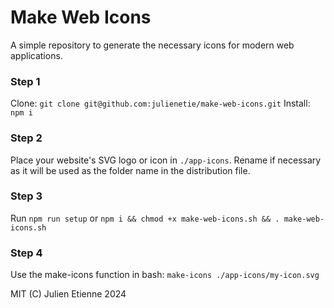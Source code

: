 # Make Web Icons

A simple repository to generate the necessary icons for modern web applications.

### Step 1 
Clone:
`git clone git@github.com:julienetie/make-web-icons.git`
Install:
`npm i`

### Step 2 
Place your website's SVG logo or icon in `./app-icons`. Rename if necessary as it will be used as the folder name in the distribution file.

### Step 3
Run `npm run setup` or `npm i && chmod +x make-web-icons.sh && . make-web-icons.sh` 

### Step 4 
Use the make-icons function in bash:
`make-icons ./app-icons/my-icon.svg`

MIT (C) Julien Etienne 2024
